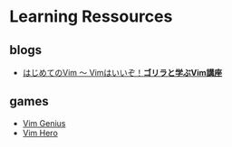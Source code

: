 # Learning Ressources

## blogs

- [はじめてのVim 〜 Vimはいいぞ！**ゴリラと学ぶVim講座**](https://knowledge.sakura.ad.jp/21687/)

## games

- [Vim Genius](http://vimgenius.com)
- [Vim Hero](https://www.vim-hero.com)
